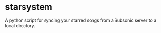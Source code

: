 # starsystem
A python script for syncing your starred songs from a Subsonic server to a local directory.
